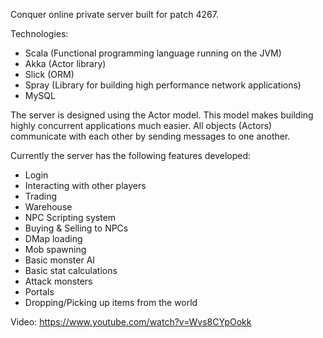 Conquer online private server built for patch 4267.

Technologies:
- Scala (Functional programming language running on the JVM)
- Akka (Actor library)
- Slick (ORM)
- Spray (Library for building high performance network applications)
- MySQL

The server is designed using the Actor model. This model makes building highly concurrent applications much easier. All objects (Actors) communicate with each other by sending messages to one another.

Currently the server has the following features developed:
- Login
- Interacting with other players
- Trading
- Warehouse
- NPC Scripting system
- Buying & Selling to NPCs
- DMap loading
- Mob spawning
- Basic monster AI
- Basic stat calculations
- Attack monsters
- Portals
- Dropping/Picking up items from the world

Video: https://www.youtube.com/watch?v=Wvs8CYpOokk